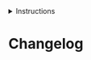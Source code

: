 <details>
<summary>Instructions</summary>

The changes to the training material, developed software, and other by-products
are collated for each release. Usually, the change log is updated at the end of
a milestone merge. Since the main outcome of this project is not a software
product, old releases are not maintained as usual. However, if a "hotfix" is
applied to the master branch, it must be noted separately in the change log.

For normal releases, a total of up to four lists are generated:

```markdown
## r.42

Here should be a short summary of the goals of this release.

### Added

- What was added in this release?

### Changed

- What was changed compared to the last release?

### Deprecated

- What was marked to be removed in one of the next releases?

### Removed

- What was removed in this release?
```

For a "hotfix", only one lists is made:

```markdown
## r.42-a

- What does the hotfix do?
```

New entries in the changelog are always added at the top.
</details>

# Changelog
